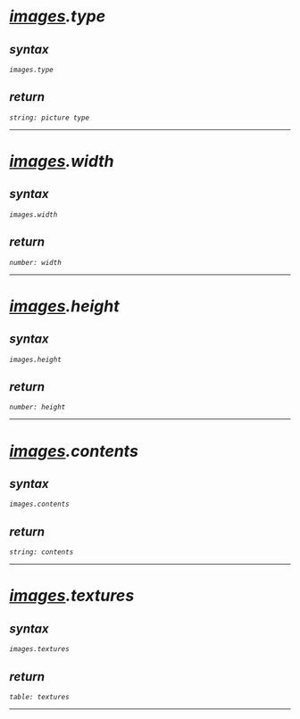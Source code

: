 # _[images](https://github.com/qi-ux/aimware/blob/main/lib/images/module.md).type_

## _syntax_

_`images.type`_

## _return_

_`string: picture type`_

---

# _[images](https://github.com/qi-ux/aimware/blob/main/lib/images/module.md).width_

## _syntax_

_`images.width`_

## _return_

_`number: width`_

---

# _[images](https://github.com/qi-ux/aimware/blob/main/lib/images/module.md).height_

## _syntax_

_`images.height`_

## _return_

_`number: height`_

---

# _[images](https://github.com/qi-ux/aimware/blob/main/lib/images/module.md).contents_

## _syntax_

_`images.contents`_

## _return_

_`string: contents`_

---

# _[images](https://github.com/qi-ux/aimware/blob/main/lib/images/module.md).textures_

## _syntax_

_`images.textures`_

## _return_

_`table: textures`_

---
